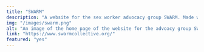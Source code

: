 ```yaml
---
title: "SWARM"
description: "A website for the sex worker advocacy group SWARM. Made with WordPress"
img: "/images/swarm.png"
alt: "An image of the home page of the website for the advoacy group SWARM."
link: "https://www.swarmcollective.org/"
featured: "yes"
---
```

